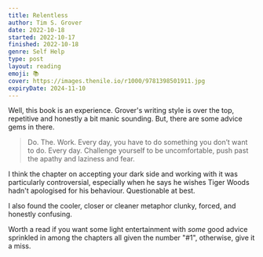 ```yaml
---
title: Relentless
author: Tim S. Grover
date: 2022-10-18
started: 2022-10-17
finished: 2022-10-18
genre: Self Help
type: post
layout: reading
emoji: 📚
cover: https://images.thenile.io/r1000/9781398501911.jpg
expiryDate: 2024-11-10
---
```


Well, this book is an experience. Grover's writing style is over the top, repetitive and honestly a bit manic sounding. But, there are some advice gems in there.

> Do. The. Work. Every day, you have to do something you don’t want to do. Every day. Challenge yourself to be uncomfortable, push past the apathy and laziness and fear.

I think the chapter on accepting your dark side and working with it was particularly controversial, especially when he says he wishes Tiger Woods hadn't apologised for his behaviour. Questionable at best.

I also found the cooler, closer or cleaner metaphor clunky, forced, and honestly confusing.

Worth a read if you want some light entertainment with _some_ good advice sprinkled in among the chapters all given the number "#1", otherwise, give it a miss.
